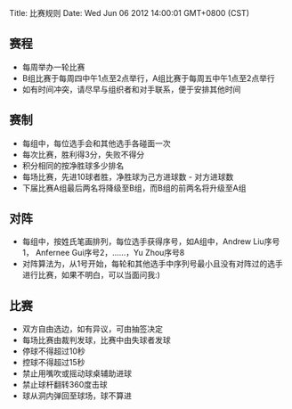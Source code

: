Title: 比赛规则
Date: Wed Jun 06 2012 14:00:01 GMT+0800 (CST)

## 赛程

- 每周举办一轮比赛
- B组比赛于每周四中午1点至2点举行，A组比赛于每周五中午1点至2点举行
- 如有时间冲突，请尽早与组织者和对手联系，便于安排其他时间

## 赛制

- 每组中，每位选手会和其他选手各碰面一次
- 每次比赛，胜利得3分，失败不得分
- 积分相同的按净胜球多少排名
- 每场比赛，先进10球者胜，净胜球为己方进球数 - 对方进球数
- 下届比赛A组最后两名将降级至B组，而B组的前两名将升级至A组

## 对阵

- 每组中，按姓氏笔画排列，每位选手获得序号，如A组中，Andrew Liu序号1， Anfernee Gui序号2，......，Yu Zhou序号8
- 对阵算法为，从1号开始，每轮和其他选手中序列号最小且没有对阵过的选手进行比赛，如果不明白，可以当面问我:)

## 比赛

- 双方自由选边，如有异议，可由抽签决定
- 每场比赛由裁判发球，比赛中由失球者发球
- 停球不得超过10秒
- 控球不得超过15秒
- 禁止用嘴吹或摇动球桌辅助进球
- 禁止球杆翻转360度击球
- 球从洞内弹回至球场，球不算进
